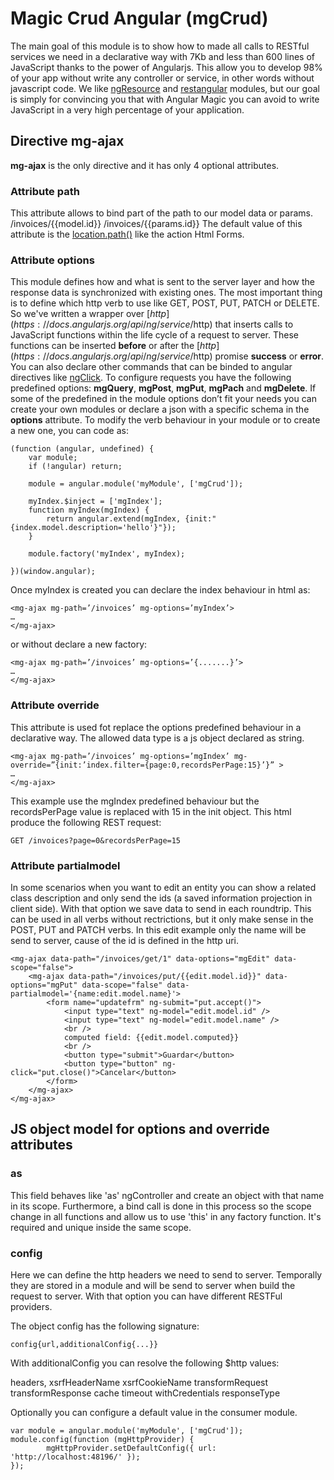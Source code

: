# Magic Crud Angular (mgCrud)

The main goal of this module is to show how to made all calls to RESTful services we need in a declarative way with 7Kb and less than 600 lines of JavaScript thanks to the power of Angularjs. This allow you to develop 98% of your app without write any controller or service, in other words without javascript code.
We like [ngResource](https://docs.angularjs.org/api/ngResource/service/$resource) and [restangular](https://github.com/mgonto/restangular) modules, but our goal is simply for convincing you that with Angular Magic you can avoid to write JavaScript in a very high percentage of your application.

## Directive mg-ajax

**mg-ajax** is the only directive and it has only 4 optional attributes.

### Attribute path

This attribute allows to bind part of the path to our model data or params.
/invoices/{{model.id}}
/invoices/{{params.id}}
The default value of this attribute is the [location.path()](https://docs.angularjs.org/api/ng/service/$location#path) like the action Html Forms.

### Attribute options

This module defines how and what is sent to the server layer and how the response data is synchronized with existing ones.
The most important thing is to define which http verb to use like GET, POST, PUT, PATCH or DELETE. So we've written a wrapper over [$http](https://docs.angularjs.org/api/ng/service/$http) that inserts calls to JavaScript functions within the life cycle of a request to server. These functions can be inserted **before** or after the [$http](https://docs.angularjs.org/api/ng/service/$http) promise **success** or **error**. You can also declare other commands that can be binded to angular directives like [ngClick](https://docs.angularjs.org/api/ngTouch/directive/ngClick).
To configure requests you have the following predefined options: **mgQuery**, **mgPost**, **mgPut**, **mgPach** and **mgDelete**. If some of the predefined in the module options don’t fit your needs you can create your own modules or declare a json with a specific schema in the **options** attribute.
To modify the verb behaviour in your module or to create a new one, you can code as:

```
(function (angular, undefined) {
    var module;
    if (!angular) return;

    module = angular.module('myModule', ['mgCrud']);

    myIndex.$inject = ['mgIndex'];
    function myIndex(mgIndex) {
        return angular.extend(mgIndex, {init:"{index.model.description='hello'}"});
    }

    module.factory('myIndex', myIndex);

})(window.angular);
```

Once myIndex is created you can declare the index behaviour in html as:

```
<mg-ajax mg-path=’/invoices’ mg-options=’myIndex’>
…
</mg-ajax> 
```

or without declare a new factory:

```
<mg-ajax mg-path=’/invoices’ mg-options=’{.......}’>
…
</mg-ajax> 
```

### Attribute override

This attribute is used fot replace the options predefined behaviour in a declarative way. The allowed data type is a js object declared as string.

```
<mg-ajax mg-path=’/invoices’ mg-options=’mgIndex’ mg-override=”{init:’index.filter={page:0,recordsPerPage:15}’}” >
…
</mg-ajax> 
```

This example use the mgIndex predefined behaviour but the recordsPerPage value is replaced with 15 in the init object. This html produce the following REST request:

```
GET /invoices?page=0&recordsPerPage=15
```

### Attribute partialmodel

In some scenarios when you want to edit an entity you can show a related class description and only send the ids (a saved information projection in client side). With that option we save data to send in each roundtrip. This can be used in all verbs without rectrictions, but it only make sense in the POST, PUT and PATCH verbs.
In this edit example only the name will be send to server, cause of the id is defined in the http uri.

```
<mg-ajax data-path="/invoices/get/1" data-options="mgEdit" data-scope="false">
	<mg-ajax data-path="/invoices/put/{{edit.model.id}}" data-options="mgPut" data-scope="false" data-partialmodel='{name:edit.model.name}'>
		<form name="updatefrm" ng-submit="put.accept()">
			<input type="text" ng-model="edit.model.id" />
			<input type="text" ng-model="edit.model.name" />
			<br />
			computed field: {{edit.model.computed}}
			<br />
			<button type="submit">Guardar</button>
			<button type="button" ng-click="put.close()">Cancelar</button>
		</form>
	</mg-ajax>
</mg-ajax>
```

## JS object model for options and override attributes

### as

This field behaves like 'as' ngController and create an object with that name in its scope. Furthermore, a bind call is done in this process so the scope change in all functions and allow us to use 'this' in any factory function. It's required and unique inside the same scope.

###  config

Here we can define the http headers we need to send to server. Temporally they are stored in a module and will be send to server when build the request to server. With that option you can have different RESTFul providers.

The object config has the following signature:

```
config{url,additionalConfig{...}}
```

With additionalConfig you can resolve the following $http values:

headers,
xsrfHeaderName
xsrfCookieName 
transformRequest 
transformResponse 
cache 
timeout 
withCredentials 
responseType 

Optionally you can configure a default value in the consumer module.

```
var module = angular.module('myModule', ['mgCrud']);
module.config(function (mgHttpProvider) {
        mgHttpProvider.setDefaultConfig({ url: 'http://localhost:48196/' });
});
```